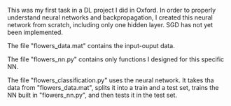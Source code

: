 This was my first task in a DL project I did in Oxford. In order to properly understand neural networks and backpropagation, I created this neural network from scratch, including only one hidden layer. SGD has not yet been implemented.

The file "flowers_data.mat" contains the input-ouput data.

The file "flowers_nn.py" contains only functions I designed for this specific NN.

The file "flowers_classification.py" uses the neural network. It takes tha data from "flowers_data.mat", splits it into a train and a test set, trains the NN built in "flowers_nn.py", and then tests it in the test set.
